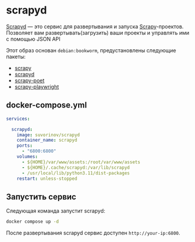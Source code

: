 scrapyd
=======

[Scrapyd](https://scrapyd.readthedocs.io/) — это сервис для развертывания и запуска [Scrapy](https://docs.scrapy.org/en/latest/index.html#)-проектов. Позволяет вам развертывать(загрузить) ваши проекты и
управлять ими с помощью JSON API

Этот образ основан `debian:bookworm`, предустановлены следующие пакеты:

- [scrapy](https://docs.scrapy.org/en/latest/index.html#)
- [scrapyd](https://scrapyd.readthedocs.io/)
- [scrapy-poet](https://scrapy-poet.readthedocs.io/en/stable/#)
- [scrapy-playwright](https://github.com/scrapy-plugins/scrapy-playwright)

## docker-compose.yml

```yaml
services:

  scrapyd:
    image: suvorinov/scrapyd
    container_name: scrapyd
    ports:
      - "6800:6800"
    volumes:
      - ${HOME}/var/www/assets:/root/var/www/assets  
      - ${HOME}/.cache/scrapyd:/var/lib/scrapyd
      - /usr/local/lib/python3.11/dist-packages
    restart: unless-stopped
```

## Запустить сервис

Следующая команда запустит scrapyd:

```bash
docker compose up -d
```

После развертывания scrapyd сервис доступен `http://your-ip:6800`.